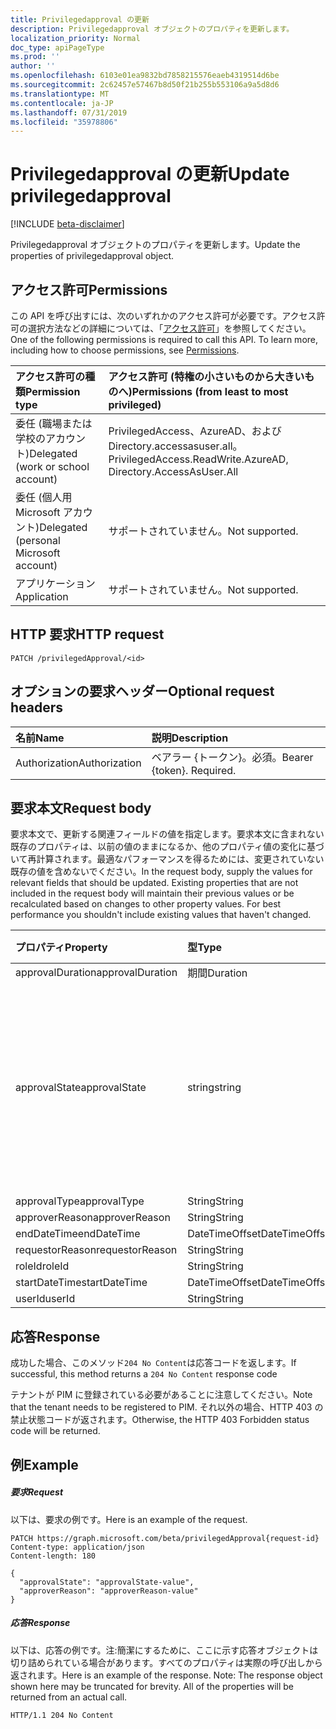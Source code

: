```yaml
---
title: Privilegedapproval の更新
description: Privilegedapproval オブジェクトのプロパティを更新します。
localization_priority: Normal
doc_type: apiPageType
ms.prod: ''
author: ''
ms.openlocfilehash: 6103e01ea9832bd7858215576eaeb4319514d6be
ms.sourcegitcommit: 2c62457e57467b8d50f21b255b553106a9a5d8d6
ms.translationtype: MT
ms.contentlocale: ja-JP
ms.lasthandoff: 07/31/2019
ms.locfileid: "35978806"
---
```

# <a name="update-privilegedapproval"></a><span data-ttu-id="cbae7-103">Privilegedapproval の更新</span><span class="sxs-lookup"><span data-stu-id="cbae7-103">Update privilegedapproval</span></span>

[!INCLUDE [beta-disclaimer](../../includes/beta-disclaimer.md)]

<span data-ttu-id="cbae7-104">Privilegedapproval オブジェクトのプロパティを更新します。</span><span class="sxs-lookup"><span data-stu-id="cbae7-104">Update the properties of privilegedapproval object.</span></span>
## <a name="permissions"></a><span data-ttu-id="cbae7-105">アクセス許可</span><span class="sxs-lookup"><span data-stu-id="cbae7-105">Permissions</span></span>
<span data-ttu-id="cbae7-p101">この API を呼び出すには、次のいずれかのアクセス許可が必要です。アクセス許可の選択方法などの詳細については、「[アクセス許可](/graph/permissions-reference)」を参照してください。</span><span class="sxs-lookup"><span data-stu-id="cbae7-p101">One of the following permissions is required to call this API. To learn more, including how to choose permissions, see [Permissions](/graph/permissions-reference).</span></span>


|<span data-ttu-id="cbae7-108">アクセス許可の種類</span><span class="sxs-lookup"><span data-stu-id="cbae7-108">Permission type</span></span>      | <span data-ttu-id="cbae7-109">アクセス許可 (特権の小さいものから大きいものへ)</span><span class="sxs-lookup"><span data-stu-id="cbae7-109">Permissions (from least to most privileged)</span></span>              |
|:--------------------|:---------------------------------------------------------|
|<span data-ttu-id="cbae7-110">委任 (職場または学校のアカウント)</span><span class="sxs-lookup"><span data-stu-id="cbae7-110">Delegated (work or school account)</span></span> | <span data-ttu-id="cbae7-111">PrivilegedAccess、AzureAD、および Directory.accessasuser.all。</span><span class="sxs-lookup"><span data-stu-id="cbae7-111">PrivilegedAccess.ReadWrite.AzureAD, Directory.AccessAsUser.All</span></span>    |
|<span data-ttu-id="cbae7-112">委任 (個人用 Microsoft アカウント)</span><span class="sxs-lookup"><span data-stu-id="cbae7-112">Delegated (personal Microsoft account)</span></span> | <span data-ttu-id="cbae7-113">サポートされていません。</span><span class="sxs-lookup"><span data-stu-id="cbae7-113">Not supported.</span></span>    |
|<span data-ttu-id="cbae7-114">アプリケーション</span><span class="sxs-lookup"><span data-stu-id="cbae7-114">Application</span></span> | <span data-ttu-id="cbae7-115">サポートされていません。</span><span class="sxs-lookup"><span data-stu-id="cbae7-115">Not supported.</span></span> |

## <a name="http-request"></a><span data-ttu-id="cbae7-116">HTTP 要求</span><span class="sxs-lookup"><span data-stu-id="cbae7-116">HTTP request</span></span>
<!-- { "blockType": "ignored" } -->
```http
PATCH /privilegedApproval/<id>
```
## <a name="optional-request-headers"></a><span data-ttu-id="cbae7-117">オプションの要求ヘッダー</span><span class="sxs-lookup"><span data-stu-id="cbae7-117">Optional request headers</span></span>
| <span data-ttu-id="cbae7-118">名前</span><span class="sxs-lookup"><span data-stu-id="cbae7-118">Name</span></span>       | <span data-ttu-id="cbae7-119">説明</span><span class="sxs-lookup"><span data-stu-id="cbae7-119">Description</span></span>|
|:-----------|:-----------|
| <span data-ttu-id="cbae7-120">Authorization</span><span class="sxs-lookup"><span data-stu-id="cbae7-120">Authorization</span></span>  | <span data-ttu-id="cbae7-p102">ベアラー {トークン}。必須。</span><span class="sxs-lookup"><span data-stu-id="cbae7-p102">Bearer {token}. Required.</span></span> |

## <a name="request-body"></a><span data-ttu-id="cbae7-123">要求本文</span><span class="sxs-lookup"><span data-stu-id="cbae7-123">Request body</span></span>
<span data-ttu-id="cbae7-p103">要求本文で、更新する関連フィールドの値を指定します。要求本文に含まれない既存のプロパティは、以前の値のままになるか、他のプロパティ値の変化に基づいて再計算されます。最適なパフォーマンスを得るためには、変更されていない既存の値を含めないでください。</span><span class="sxs-lookup"><span data-stu-id="cbae7-p103">In the request body, supply the values for relevant fields that should be updated. Existing properties that are not included in the request body will maintain their previous values or be recalculated based on changes to other property values. For best performance you shouldn't include existing values that haven't changed.</span></span>

| <span data-ttu-id="cbae7-127">プロパティ</span><span class="sxs-lookup"><span data-stu-id="cbae7-127">Property</span></span>     | <span data-ttu-id="cbae7-128">型</span><span class="sxs-lookup"><span data-stu-id="cbae7-128">Type</span></span>   |<span data-ttu-id="cbae7-129">説明</span><span class="sxs-lookup"><span data-stu-id="cbae7-129">Description</span></span>|
|:---------------|:--------|:----------|
|<span data-ttu-id="cbae7-130">approvalDuration</span><span class="sxs-lookup"><span data-stu-id="cbae7-130">approvalDuration</span></span>|<span data-ttu-id="cbae7-131">期間</span><span class="sxs-lookup"><span data-stu-id="cbae7-131">Duration</span></span>||
|<span data-ttu-id="cbae7-132">approvalState</span><span class="sxs-lookup"><span data-stu-id="cbae7-132">approvalState</span></span>|<span data-ttu-id="cbae7-133">string</span><span class="sxs-lookup"><span data-stu-id="cbae7-133">string</span></span>| <span data-ttu-id="cbae7-134">可能な値は、`pending`、`approved`、`denied`、`aborted`、`canceled` です。</span><span class="sxs-lookup"><span data-stu-id="cbae7-134">Possible values are: `pending`, `approved`, `denied`, `aborted`, `canceled`.</span></span>|
|<span data-ttu-id="cbae7-135">approvalType</span><span class="sxs-lookup"><span data-stu-id="cbae7-135">approvalType</span></span>|<span data-ttu-id="cbae7-136">String</span><span class="sxs-lookup"><span data-stu-id="cbae7-136">String</span></span>||
|<span data-ttu-id="cbae7-137">approverReason</span><span class="sxs-lookup"><span data-stu-id="cbae7-137">approverReason</span></span>|<span data-ttu-id="cbae7-138">String</span><span class="sxs-lookup"><span data-stu-id="cbae7-138">String</span></span>||
|<span data-ttu-id="cbae7-139">endDateTime</span><span class="sxs-lookup"><span data-stu-id="cbae7-139">endDateTime</span></span>|<span data-ttu-id="cbae7-140">DateTimeOffset</span><span class="sxs-lookup"><span data-stu-id="cbae7-140">DateTimeOffset</span></span>||
|<span data-ttu-id="cbae7-141">requestorReason</span><span class="sxs-lookup"><span data-stu-id="cbae7-141">requestorReason</span></span>|<span data-ttu-id="cbae7-142">String</span><span class="sxs-lookup"><span data-stu-id="cbae7-142">String</span></span>||
|<span data-ttu-id="cbae7-143">roleId</span><span class="sxs-lookup"><span data-stu-id="cbae7-143">roleId</span></span>|<span data-ttu-id="cbae7-144">String</span><span class="sxs-lookup"><span data-stu-id="cbae7-144">String</span></span>||
|<span data-ttu-id="cbae7-145">startDateTime</span><span class="sxs-lookup"><span data-stu-id="cbae7-145">startDateTime</span></span>|<span data-ttu-id="cbae7-146">DateTimeOffset</span><span class="sxs-lookup"><span data-stu-id="cbae7-146">DateTimeOffset</span></span>||
|<span data-ttu-id="cbae7-147">userId</span><span class="sxs-lookup"><span data-stu-id="cbae7-147">userId</span></span>|<span data-ttu-id="cbae7-148">String</span><span class="sxs-lookup"><span data-stu-id="cbae7-148">String</span></span>||

## <a name="response"></a><span data-ttu-id="cbae7-149">応答</span><span class="sxs-lookup"><span data-stu-id="cbae7-149">Response</span></span>

<span data-ttu-id="cbae7-150">成功した場合、このメソッド`204 No Content`は応答コードを返します。</span><span class="sxs-lookup"><span data-stu-id="cbae7-150">If successful, this method returns a `204 No Content` response code</span></span>

<span data-ttu-id="cbae7-151">テナントが PIM に登録されている必要があることに注意してください。</span><span class="sxs-lookup"><span data-stu-id="cbae7-151">Note that the tenant needs to be registered to PIM.</span></span> <span data-ttu-id="cbae7-152">それ以外の場合、HTTP 403 の禁止状態コードが返されます。</span><span class="sxs-lookup"><span data-stu-id="cbae7-152">Otherwise, the HTTP 403 Forbidden status code will be returned.</span></span>

## <a name="example"></a><span data-ttu-id="cbae7-153">例</span><span class="sxs-lookup"><span data-stu-id="cbae7-153">Example</span></span>
##### <a name="request"></a><span data-ttu-id="cbae7-154">要求</span><span class="sxs-lookup"><span data-stu-id="cbae7-154">Request</span></span>
<span data-ttu-id="cbae7-155">以下は、要求の例です。</span><span class="sxs-lookup"><span data-stu-id="cbae7-155">Here is an example of the request.</span></span>
<!-- {
  "blockType": "request",
  "name": "update_privilegedapproval"
}-->
```http
PATCH https://graph.microsoft.com/beta/privilegedApproval{request-id}
Content-type: application/json
Content-length: 180

{
  "approvalState": "approvalState-value",
  "approverReason": "approverReason-value"
}
```
##### <a name="response"></a><span data-ttu-id="cbae7-156">応答</span><span class="sxs-lookup"><span data-stu-id="cbae7-156">Response</span></span>
<span data-ttu-id="cbae7-p105">以下は、応答の例です。注:簡潔にするために、ここに示す応答オブジェクトは切り詰められている場合があります。すべてのプロパティは実際の呼び出しから返されます。</span><span class="sxs-lookup"><span data-stu-id="cbae7-p105">Here is an example of the response. Note: The response object shown here may be truncated for brevity. All of the properties will be returned from an actual call.</span></span>
<!-- {
  "blockType": "response",
  "truncated": true,
  "@odata.type": "microsoft.graph.privilegedApproval"
} -->
```http
HTTP/1.1 204 No Content
```

<!-- uuid: 8fcb5dbc-d5aa-4681-8e31-b001d5168d79
2015-10-25 14:57:30 UTC -->
<!--
{
  "type": "#page.annotation",
  "description": "Update privilegedapproval",
  "keywords": "",
  "section": "documentation",
  "tocPath": "",
  "suppressions": []
}
-->
